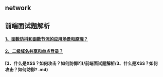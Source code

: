 ## network

## 前端面试题解析

#### [1、函数防抖和函数节流的应用场景和原理？](/前端面试题解析/1、函数防抖和函数节流的应用场景和原理.md)

#### [2、二级域名共享和单点登录？](/前端面试题解析/2、二级域名共享cookie、单点登录.md)

#### [3、什么是XSS？如何攻击？如何防御?](/前端面试题解析/3、什么是XSS？如何攻击？如何防御? .md)